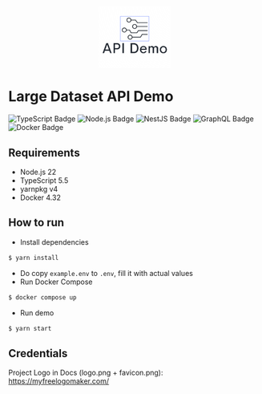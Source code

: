 <div align="center" style="display: flex; flex-direction: column; align-items: center;">
  <img src="https://github.com/ARyaskov/large-dataset-api-demo/blob/main/docs/logo.png?raw=true/raw/main/docs/logo.png" width="144"/>
</div>

# Large Dataset API Demo


![TypeScript Badge](https://img.shields.io/badge/TypeScript-3178C6?logo=typescript&logoColor=fff&style=flat)
![Node.js Badge](https://img.shields.io/badge/Node.js-393?logo=nodedotjs&logoColor=fff&style=flat)
![NestJS Badge](https://img.shields.io/badge/NestJS-E0234E?logo=nestjs&logoColor=fff&style=flat)
![GraphQL Badge](https://img.shields.io/badge/GraphQL-E10098?logo=graphql&logoColor=fff&style=flat)
![Docker Badge](https://img.shields.io/badge/Docker-2496ED?logo=docker&logoColor=fff&style=flat)


## Requirements

* Node.js 22
* TypeScript 5.5
* yarnpkg v4
* Docker 4.32


## How to run

- Install dependencies
```bash
$ yarn install
```
- Do copy `example.env` to `.env`, fill it with actual values
- Run Docker Compose
```bash
$ docker compose up
```
- Run demo
```bash
$ yarn start
```

## Credentials

Project Logo in Docs (logo.png + favicon.png): https://myfreelogomaker.com/
